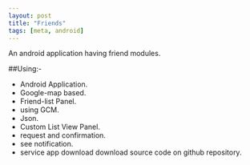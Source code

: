 ```yaml
---
layout: post
title: "Friends"
tags: [meta, android]
---
```


An android application having friend modules.
<!--more-->
##Using:- 
- Android Application.
- Google-map based.
- Friend-list Panel.
- using GCM.
- Json.
- Custom List View Panel.
- request and confirmation.
- see notification.
- service
app download 
download source code on github repository.